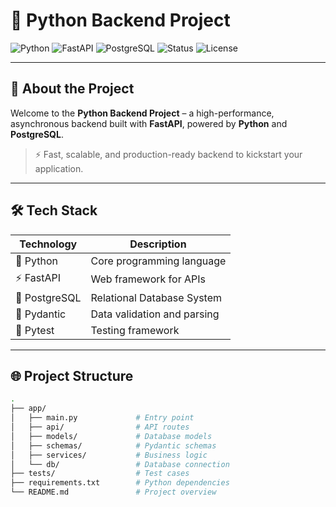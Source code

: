 # 🚀 Python Backend Project

![Python](https://img.shields.io/badge/Python-3.11-blue?logo=python&logoColor=white)
![FastAPI](https://img.shields.io/badge/FastAPI-0.100.0-0?logo=fastapi&logoColor=white&label=FastAPI)
![PostgreSQL](https://img.shields.io/badge/PostgreSQL-%209.6-blue?logo=postgresql&logoColor=white)
![Status](https://img.shields.io/badge/Status-Active-brightgreen)
![License](https://img.shields.io/badge/License-MIT-blue.svg)

---

## 🧠 About the Project

Welcome to the **Python Backend Project** – a high-performance, asynchronous backend built with **FastAPI**, powered by **Python** and **PostgreSQL**.

> ⚡️ Fast, scalable, and production-ready backend to kickstart your application.

---

## 🛠 Tech Stack

| Technology  | Description                  |
|-------------|------------------------------|
| 🐍 Python   | Core programming language     |
| ⚡ FastAPI   | Web framework for APIs        |
| 🐘 PostgreSQL | Relational Database System   |
| 🔐 Pydantic  | Data validation and parsing   |
| 🧪 Pytest    | Testing framework             |

---

## 🌐 Project Structure

```bash
.
├── app/
│   ├── main.py             # Entry point
│   ├── api/                # API routes
│   ├── models/             # Database models
│   ├── schemas/            # Pydantic schemas
│   ├── services/           # Business logic
│   └── db/                 # Database connection
├── tests/                  # Test cases
├── requirements.txt        # Python dependencies
└── README.md               # Project overview
